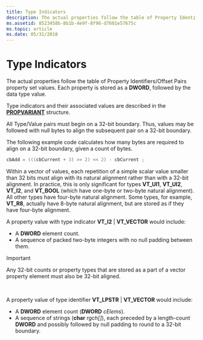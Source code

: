 ```yaml
---
title: Type Indicators
description: The actual properties follow the table of Property Identifiers/Offset Pairs property set values. Each property is stored as a DWORD, followed by the data type value.
ms.assetid: 8523458b-8b1b-4e9f-8f96-d7601e57675c
ms.topic: article
ms.date: 05/31/2018
---
```


# Type Indicators

The actual properties follow the table of Property Identifiers/Offset Pairs property set values. Each property is stored as a **DWORD**, followed by the data type value.

Type indicators and their associated values are described in the [**PROPVARIANT**](/windows/win32/api/propidlbase/ns-propidlbase-propvariant) structure.

All Type/Value pairs must begin on a 32-bit boundary. Thus, values may be followed with null bytes to align the subsequent pair on a 32-bit boundary.

The following example code calculates how many bytes are required to align on a 32-bit boundary, given a count of bytes.


```C++
cbAdd = (((cbCurrent + 3) >> 2) << 2) - cbCurrent ;
```



Within a vector of values, each repetition of a simple scalar value smaller than 32 bits must align with its natural alignment rather than with a 32-bit alignment. In practice, this is only significant for types **VT\_UI1**, **VT\_UI2**, **VT\_I2**, and **VT\_BOOL** (which have one-byte or two-byte natural alignment). All other types have four-byte natural alignment. Some types, for example, **VT\_R8**, actually have 8-byte natural alignment, but are stored as if they have four-byte alignment.

A property value with type indicator **VT\_I2** \| **VT\_VECTOR** would include:

-   A **DWORD** element count.
-   A sequence of packed two-byte integers with no null padding between them.

> [!IMPORTANT]
> Any 32-bit counts or property types that are stored as a part of a vector property element must also be 32-bit aligned.

 

A property value of type identifier **VT\_LPSTR** \| **VT\_VECTOR** would include:

-   A **DWORD** element count (**DWORD** *cElems*).
-   A sequence of strings (**char** *rgch\[\]*), each preceded by a length-count **DWORD** and possibly followed by null padding to round to a 32-bit boundary.

 

 